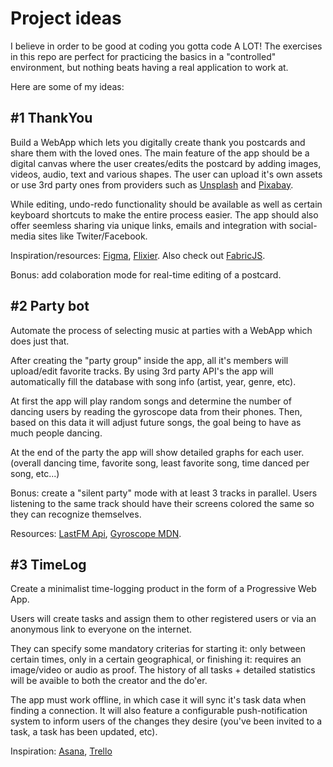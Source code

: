 # Project ideas

I believe in order to be good at coding you gotta code A LOT! The exercises in this repo are perfect for practicing the basics in a "controlled" environment, but nothing beats having a real application to work at. 

Here are some of my ideas:


## #1 ThankYou

Build a WebApp which lets you digitally create thank you postcards and share them with the loved ones. The main feature of the app should be a digital canvas where the user creates/edits the postcard by adding images, videos, audio, text and various shapes. The user can upload it's own assets or use 3rd party ones from providers such as [Unsplash](https://unsplash.com) and [Pixabay](https://pixabay.com).

While editing, undo-redo functionality should be available as well as certain keyboard shortcuts to make the entire process easier. The app should also offer seemless sharing via unique links, emails and integration with social-media sites like Twiter/Facebook. 

Inspiration/resources: [Figma](https://www.figma.com/), [Flixier](https://flixier.com). Also check out [FabricJS](http://fabricjs.com/).

Bonus: add colaboration mode for real-time editing of a postcard.

## #2 Party bot

Automate the process of selecting music at parties with a WebApp which does just that.

After creating the "party group" inside the app, all it's members will upload/edit favorite tracks. By using 3rd party API's the app will automatically fill the database with song info (artist, year, genre, etc).

At first the app will play random songs and determine the number of dancing users by reading the gyroscope data from their phones. Then, based on this data it will adjust future songs, the goal being to have as much people dancing.

At the end of the party the app will show detailed graphs for each user. (overall dancing time, favorite song, least favorite song, time danced per song, etc...)

Bonus: create a "silent party" mode with at least 3 tracks in parallel. Users listening to the same track should have their screens colored the same so they can recognize themselves.

Resources: [LastFM Api](https://www.last.fm/api),  [Gyroscope MDN](https://developer.mozilla.org/en-US/docs/Web/API/Gyroscope).

## #3 TimeLog

Create a minimalist time-logging product in the form of a Progressive Web App.

Users will create tasks and assign them to other registered users or via an anonymous link to everyone on the internet. 

They can specify some mandatory criterias for starting it: only between certain times, only in a certain geographical, or finishing it: requires an image/video or audio as proof. The history of all tasks + detailed statistics will be avaible to both the creator and the do'er.

The app must work offline, in which case it will sync it's task data when finding a connection. It will also feature a configurable push-notification system to inform users of the changes they desire (you've been invited to a task, a task has been updated, etc).

Inspiration: [Asana](https://asana.com), [Trello](https://trello.com)


